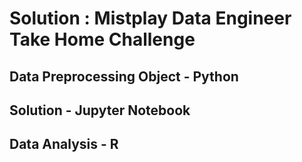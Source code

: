 # Solution : Mistplay Data Engineer Take Home Challenge 


## Data Preprocessing Object - Python 



## Solution - Jupyter Notebook 


## Data Analysis - R
